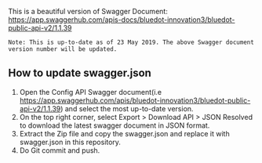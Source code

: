 This is a beautiful version of Swagger Document: https://app.swaggerhub.com/apis-docs/bluedot-innovation3/bluedot-public-api-v2/1.1.39
```
Note: This is up-to-date as of 23 May 2019. The above Swagger document version number will be updated.
```
## How to update swagger.json
1. Open the Config API Swagger document(i.e https://app.swaggerhub.com/apis/bluedot-innovation3/bluedot-public-api-v2/1.1.39) and select the most up-to-date version.
2. On the top right corner, select Export > Download API > JSON Resolved to download the latest swagger document in JSON format.
3. Extract the Zip file and copy the swagger.json and replace it with swagger.json in this repository.
4. Do Git commit and push.